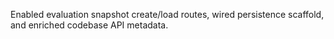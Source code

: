 Enabled evaluation snapshot create/load routes, wired persistence scaffold, and enriched codebase API metadata.